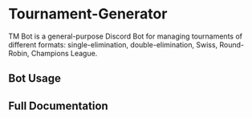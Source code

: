 # Tournament-Generator

TM Bot is a general-purpose Discord Bot for managing tournaments of different formats: single-elimination, double-elimination, Swiss, Round-Robin, Champions League.

## Bot Usage

## Full Documentation

